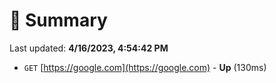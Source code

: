 # 📖 Summary
Last updated: **4/16/2023, 4:54:42 PM**

- `GET` [https://google.com](https://google.com) - **Up** (130ms)
